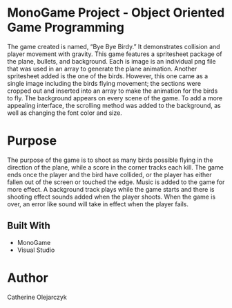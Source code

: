 # MonoGame Project - Object Oriented Game Programming
The game created is named, “Bye Bye Birdy.” It demonstrates collision and player movement with gravity. 
This game features a spritesheet package of the plane, bullets, and background. 
Each is image is an individual png file that was used in an array to generate the plane animation.
Another spritesheet added is the one of the birds. 
However, this one came as a single image including the birds flying movement; the sections were cropped out and inserted into an array to make the animation for the birds to fly. 
The background appears on every scene of the game. To add a more appealing interface, the scrolling method was added to the background, as well as changing the font color and size.

# Purpose
The purpose of the game is to shoot as many birds possible flying in the direction of the plane, while a score in the corner tracks each kill. 
The game ends once the player and the bird have collided, or the player has either fallen out of the screen or touched the edge.
Music is added to the game for more effect. A background track plays while the game starts and there is shooting effect sounds added when the player shoots. 
When the game is over, an error like sound will take in effect when the player fails.

## Built With
* MonoGame
* Visual Studio 

# Author
Catherine Olejarczyk 
